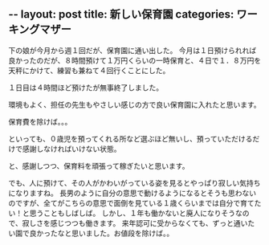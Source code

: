 --
layout: post
title: 新しい保育園
categories: ワーキングマザー
--

下の娘が今月から週１回だが、保育園に通い出した。
今月は１日預けられれば良かったのだが、８時間預けて１万円くらいの一時保育と、４日で１．８万円を天秤にかけて、練習も兼ねて４回行くことにした。

１日目は４時間ほど預けたが無事終了しました。

環境もよく、担任の先生もやさしい感じの方で良い保育園に入れたと思います。

保育費を除けば。。。

といっても、０歳児を預ってくれる所など選ぶほど無いし、預っていただけるだけで感謝しなければいけない状態。

と、感謝しつつ、保育料を頑張って稼ぎたいと思います。


でも、人に預けて、その人がかわいがっている姿を見るとやっぱり寂しい気持ちになりますね。
長男のように自分の意思で動けるようになるとそうも思わないのですが、全てがこちらの意思で面倒を見ている１歳くらいまでは自分で育てたい！と思うこともしばしば。
しかし、１年も働かないと廃人になりそうなので、寂しさを感じつつも働きます。
来年認可に受からなくても、ずっと通いたい園で良かったなと思いました。お値段を除けば。。

